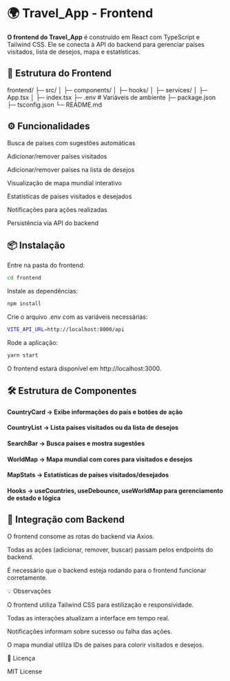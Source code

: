 # 🌍 Travel_App - Frontend

**O frontend do Travel_App** é construído em React com TypeScript e Tailwind CSS. Ele se conecta à API do backend para gerenciar países visitados, lista de desejos, mapa e estatísticas.

## 📂 Estrutura do Frontend
frontend/
├─ src/
│  ├─ components/
│  ├─ hooks/
│  ├─ services/
│  ├─ App.tsx
│  ├─ index.tsx
├─ .env             # Variáveis de ambiente
├─ package.json
├─ tsconfig.json
└─ README.md

## ⚙️ Funcionalidades

Busca de países com sugestões automáticas

Adicionar/remover países visitados

Adicionar/remover países na lista de desejos

Visualização de mapa mundial interativo

Estatísticas de países visitados e desejados

Notificações para ações realizadas

Persistência via API do backend

## 📦 Instalação

Entre na pasta do frontend:

```bash
cd frontend
```

Instale as dependências:

```bash
npm install
```

Crie o arquivo .env com as variáveis necessárias:

```bash
VITE_API_URL=http://localhost:8000/api
```

Rode a aplicação:

```bash
yarn start
```

O frontend estará disponível em http://localhost:3000.

## 🛠️ Estrutura de Componentes

#### CountryCard → Exibe informações do país e botões de ação

#### CountryList → Lista países visitados ou da lista de desejos

#### SearchBar → Busca países e mostra sugestões

#### WorldMap → Mapa mundial com cores para visitados e desejos

#### MapStats → Estatísticas de países visitados/desejados

#### Hooks → useCountries, useDebounce, useWorldMap para gerenciamento de estado e lógica

## 🔗 Integração com Backend

O frontend consome as rotas do backend via Axios.

Todas as ações (adicionar, remover, buscar) passam pelos endpoints do backend.

É necessário que o backend esteja rodando para o frontend funcionar corretamente.

💡 Observações

O frontend utiliza Tailwind CSS para estilização e responsividade.

Todas as interações atualizam a interface em tempo real.

Notificações informam sobre sucesso ou falha das ações.

O mapa mundial utiliza IDs de países para colorir visitados e desejos.

📄 Licença

MIT License
